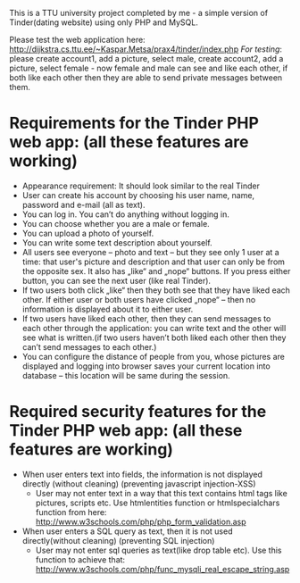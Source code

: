 This is a TTU university project completed by me - a simple version of Tinder(dating website) using only PHP and MySQL.

Please test the web application here: http://dijkstra.cs.ttu.ee/~Kaspar.Metsa/prax4/tinder/index.php
*For testing*: please create account1, add a picture, select male, create account2, add a picture, 
select female - now female and male can see and like each other, if both like each other then they are able to send private messages
between them.

Requirements for the Tinder PHP web app: (all these features are working)
==============
* Appearance requirement: It should look similar to the real Tinder
* User can create his account by choosing his user name, name, password and e-mail (all as text).
* You can log in. You can’t do anything without logging in.
* You can choose whether you are a male or female.
* You can upload a photo of yourself.
* You can write some text description about yourself.
* All users see everyone – photo and text – but they see only 1 user at a time: that user's picture and description and that user can only be from the opposite sex. It also has „like“ and „nope“ buttons. If you press either button, you can see the next user (like real Tinder).
* If two users both click „like“ then they both see that they have liked each other. If either user or both users have clicked „nope“ – then no information is displayed about it to either user.
* If two users have liked each other, then they can send messages to each other through the application: you can write text and the other will see what is written.(if two users haven’t both liked each other then they can’t send messages to each other.)
* You can configure the distance of people from you, whose pictures are displayed and logging into browser saves your current location into database – this location will be same during the session.

Required security features for the Tinder PHP web app: (all these features are working)
==============
* When user enters text into fields, the information is not displayed directly (without cleaning) (preventing javascript injection-XSS)
  * User may not enter text in a way that this text contains html tags like pictures, scripts etc. Use htmlentities function or htmlspecialchars function from here: http://www.w3schools.com/php/php_form_validation.asp
* When user enters a SQL query as text, then it is not used directly(without cleaning) (preventing SQL injection)
  * User may not enter sql queries as text(like drop table etc). Use this function to achieve that: http://www.w3schools.com/php/func_mysqli_real_escape_string.asp

